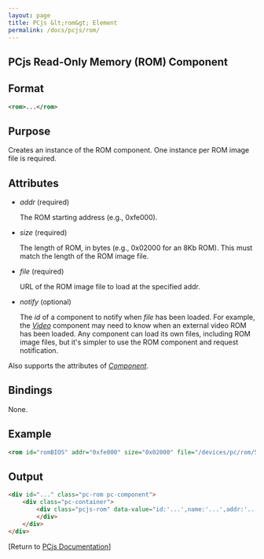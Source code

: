 ```yaml
---
layout: page
title: PCjs &lt;rom&gt; Element
permalink: /docs/pcjs/rom/
---
```


PCjs Read-Only Memory (ROM) Component
---

Format
---
```xml
<rom>...</rom>
```

Purpose
---
Creates an instance of the ROM component. One instance per ROM image file is required.

Attributes
---
 * *addr* (required)
 
	The ROM starting address (e.g., 0xfe000).
	
 * *size* (required)
 
	The length of ROM, in bytes (e.g., 0x02000 for an 8Kb ROM). This must match the length of the ROM image file.
	
 * *file* (required)
 
	URL of the ROM image file to load at the specified addr.
	
 * *notify* (optional)
 
	The *id* of a component to notify when *file* has been loaded. For example, the *[Video](/docs/pcjs/video/)*
	component may need to know when an external video ROM has been loaded. Any component can load its own files,
	including ROM image files, but it's simpler to use the ROM component and request notification.
	
Also supports the attributes of *[Component](/docs/pcjs/component/)*.

Bindings
---
None.

Example
---
```xml
<rom id="romBIOS" addr="0xfe000" size="0x02000" file="/devices/pc/rom/5150/bios/1981-04-24.json"/>
```

Output
---
```html
<div id="..." class="pc-rom pc-component">
    <div class="pc-container">
        <div class="pcjs-rom" data-value="id:'...',name:'...',addr:'...',size:'...',test:'...'">
        </div>
    </div>
</div>
```

[Return to [PCjs Documentation](..)]
